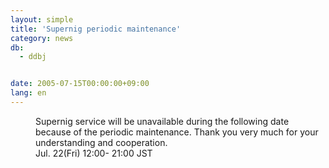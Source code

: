 ```yaml
---
layout: simple
title: 'Supernig periodic maintenance'
category: news
db:
  - ddbj


date: 2005-07-15T00:00:00+09:00
lang: en
---
```


<dd>Supernig service will be unavailable during the following date because of the periodic maintenance. Thank you very much for your understanding and cooperation.
<dd>Jul. 22(Fri) 12:00- 21:00 JST</dd>
</dd>
